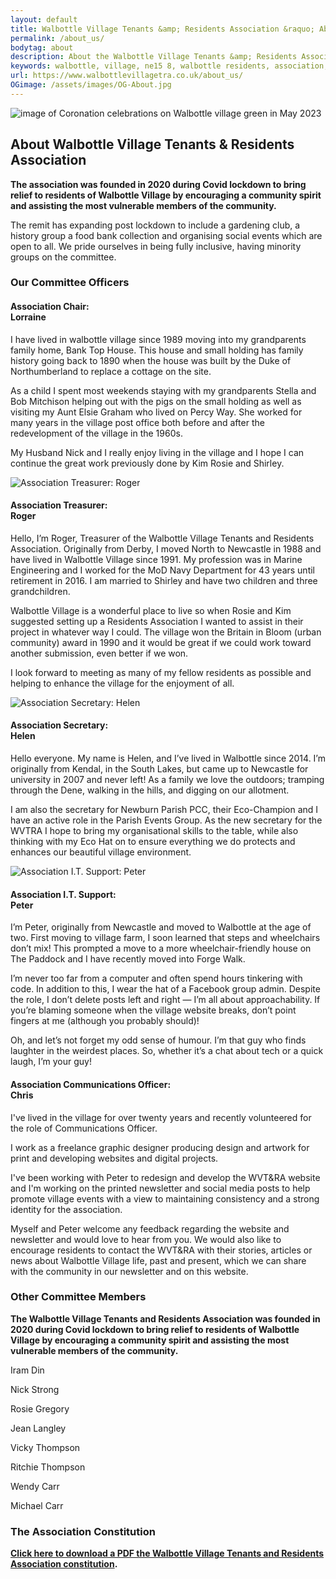```yaml
---
layout: default
title: Walbottle Village Tenants &amp; Residents Association &raquo; About Us
permalink: /about_us/
bodytag: about
description: About the Walbottle Village Tenants &amp; Residents Association, our committee officers and committee members.
keywords: walbottle, village, ne15 8, walbottle residents, association, committee, officers, members
url: https://www.walbottlevillagetra.co.uk/about_us/
OGimage: /assets/images/OG-About.jpg
---
```


<div class="container-fluid">
	<div class="row">
		<div class="mastImg">
			<img src="/assets/images/masthead-about.jpg" class="img-responsive" alt="image of Coronation celebrations on Walbottle village green in May 2023"/>
		</div>
	</div>
</div>

<div class="container-fluid groups"> <!-- /container -->
	<div class="row"> <!-- row -->
		<div class="col-sm-1 col-xs-0"></div>
				<div class="col-sm-10 col-xs-12 mainPanel">
			<div class="row"> <!-- row -->
				<div class="col-xs-12">
					<h2>About Walbottle Village Tenants &amp; Residents Association</h2>
					<p><strong>The association was founded in 2020 during Covid lockdown to bring relief to residents of Walbottle Village by encouraging a community spirit and assisting the most vulnerable members of the community. </strong></p>
					<p>The remit has expanding post lockdown to include a gardening club, a history group a food bank collection and organising social events which are open to all.  We pride ourselves in being fully inclusive, having minority groups on the committee.</p>
				</div>
			</div> <!-- /row -->
			<div class="row"> <!-- row -->
				<div class="col-xs-12">
					<h3>Our Committee Officers</h3>
				</div>
			</div> <!-- /row -->
			<div class="row-eq-height"> <!-- row -->
				<div class="col-md-6 col-xs-12">
					<div class="panelGrey">
						<div class="panelWrap">
							<div class="col-xs-12">
								<h4><strong>Association Chair:</strong> <br>Lorraine</h4>
							</div>
						</div>
						<p>I have lived in walbottle village since 1989 moving into my grandparents family home, Bank Top House. This house and small holding has family history going back to 1890 when the house was built by the Duke of Northumberland to replace a cottage on the site.</p>
						<p>As a child I spent most weekends staying with my grandparents Stella and Bob Mitchison helping out with the pigs on the small holding as well as visiting my Aunt Elsie Graham who lived on Percy Way. She worked for many years in the village post office both before and after the redevelopment of the village in the 1960s.</p>
						<p>My Husband Nick and I really enjoy living in the village and I hope I can continue the great work previously done by Kim Rosie and Shirley.</p>
					</div>
				</div>
				<div class="col-md-6 col-xs-12">
					<div class="panelGrey">
						<div class="panelWrap">
							<div class="col-xs-5">
								<img src="/assets/images/committee-Roger.jpg" alt="Association Treasurer: Roger" loading="lazy" class="img-responsive">
							</div>
							<div class="col-xs-7">
								<h4><strong>Association Treasurer:</strong> <br>Roger</h4>
							</div>
						</div>
						<p>Hello, I’m Roger, Treasurer of the Walbottle Village Tenants and Residents Association. Originally from Derby, I moved North to Newcastle in 1988 and have lived in Walbottle Village since 1991. My profession was in Marine Engineering and I worked for the MoD Navy Department for 43 years until retirement in 2016. I am married to Shirley and have two children and three grandchildren.</p>
						<p>Walbottle Village is a wonderful place to live so when Rosie and Kim suggested setting up a Residents Association I wanted to assist in their project in whatever way I could. The village won the Britain in Bloom (urban community) award in 1990 and it would be great if we could work toward another submission, even better if we won.</p>
						<p>I look forward to meeting as many of my fellow residents as possible and helping to enhance the village for the enjoyment of all.</p>
					</div>
				</div>
				<div class="col-md-6 col-xs-12">
					<div class="panelGrey">
						<div class="panelWrap">
							<div class="col-xs-5">
								<img src="/assets/images/committee-Helen.jpg" alt="Association Secretary: Helen" loading="lazy" class="img-responsive">
							</div>
							<div class="col-xs-7">
								<h4><strong>Association Secretary:</strong> <br>Helen</h4>
							</div>
						</div>
						<p>Hello everyone. My name is Helen, and I’ve lived in Walbottle since 2014. I’m originally from Kendal, in the South Lakes, but came up to Newcastle for university in 2007 and never left! As a family we love the outdoors; tramping through the Dene, walking in the hills, and digging on our allotment.</p>
						<p>I am also the secretary for Newburn Parish PCC, their Eco-Champion and I have an active role in the Parish Events Group. As the new secretary for the WVTRA I hope to bring my organisational skills to the table, while also thinking with my Eco Hat on to ensure everything we do protects and enhances our beautiful village environment.</p>
					</div>
				</div>
				<div class="col-md-6 col-xs-12">
					<div class="panelGrey">
						<div class="panelWrap">
							<div class="col-xs-5">
								<img src="/assets/images/committee-Peter.jpg" alt="Association I.T. Support: Peter" loading="lazy" class="img-responsive">
							</div>
							<div class="col-xs-7">
								<h4><strong>Association I.T. Support:</strong> <br>Peter</h4>
							</div>
						</div>
						<p>I’m Peter, originally from Newcastle and moved to Walbottle at the age of two. First moving to village farm, I soon learned that steps and wheelchairs don’t mix! This prompted a move to a more wheelchair-friendly house on The Paddock and I have recently moved into Forge Walk.</p>
						<p>I’m never too far from a computer and often spend hours tinkering with code. In addition to this, I wear the hat of a Facebook group admin. Despite the role, I don’t delete posts left and right — I’m all about approachability. If you’re blaming someone when the village website breaks, don’t point fingers at me (although you probably should)!</p>
						<p>Oh, and let’s not forget my odd sense of humour. I’m that guy who finds laughter in the weirdest places. So, whether it’s a chat about tech or a quick laugh, I’m your guy!</p>
					</div>
				</div>
				<div class="col-md-6 col-xs-12">
					<div class="panelGrey">
						<div class="panelWrap">
							<div class="col-xs-12">
								<h4><strong>Association Communications Officer:</strong> <br>Chris</h4>
							</div>
						</div>
						<p>I've lived in the village for over twenty years and recently volunteered for the role of Communications Officer.</p>
						<p>I work as a freelance graphic designer producing design and artwork for print and developing websites and
						digital projects.</p>
						<p>I've been working with Peter to redesign and develop the WVT&amp;RA website and I'm working on the printed newsletter and social media posts to help promote village events with a view to maintaining consistency and a strong identity for the association.</p>
						<p>Myself and Peter welcome any feedback regarding the website and newsletter and would love to hear from you. We would also like to encourage residents to contact the WVT&amp;RA with their stories, articles or news about Walbottle Village life, past and present, which we can share with the community in our newsletter and on this website.</p>
					</div>
				</div>
				<div class="col-md-6 col-xs-12"></div>
			</div> <!-- /row -->			
			<div class="row"> <!-- row -->
				<div class="col-xs-12">
					<h3>Other Committee Members</h3>
					<p><strong>The Walbottle Village Tenants and Residents Association was founded in 2020 during Covid lockdown to bring relief to residents of Walbottle Village by encouraging a community spirit and assisting the most vulnerable members of the community. </strong></p>
				</div>
			</div> <!-- /row -->
			<div class="row"> <!-- row -->
				<div class="col-md-3 col-sm-3 col-xs-6">
					<p>Iram Din</p>
					<p>Nick Strong</p>
				</div>
				<div class="col-md-3 col-sm-3 col-xs-6">
					<p>Rosie Gregory</p>
					<p>Jean Langley</p>
				</div>
				<div class="col-md-3 col-sm-3 col-xs-6">
					<p>Vicky Thompson</p>
					<p>Ritchie Thompson</p>
				</div>
				<div class="col-md-3 col-sm-3 col-xs-6">
					<p>Wendy Carr</p>
					<p>Michael Carr</p>
				</div>
			</div> <!-- /row -->
			<div class="row"> <!-- row -->
				<div class="col-xs-12">
					<div class="panelYellow downloadIcon">
						<h3>The Association Constitution</h3>
						<p><strong><a href="/assets/pdf/WVTRA-Constitution-V7.3-DTD-04-05-23.pdf" title="download / view a PDF of the WVT&amp;RA constitution" target="_blank">Click here to download a PDF the Walbottle Village Tenants and Residents Association constitution</a>.</strong></p>
					</div>
				</div>
			</div> <!-- /row -->
		</div>
		<div class="col-sm-1 col-xs-0"></div>
	</div> <!-- /row -->
</div> <!-- /container-fluid -->

